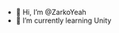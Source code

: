 - 👋 Hi, I’m @ZarkoYeah
- 🌱 I’m currently learning Unity


<!---
ZarkoYeah/ZarkoYeah is a ✨ special ✨ repository because its `README.md` (this file) appears on your GitHub profile.
You can click the Preview link to take a look at your changes.
--->
